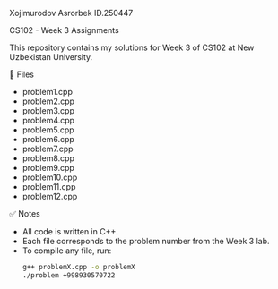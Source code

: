 Xojimurodov Asrorbek ID.250447

CS102 - Week 3 Assignments

This repository contains my solutions for Week 3 of CS102 at New Uzbekistan University.

 📂 Files
- problem1.cpp
- problem2.cpp
- problem3.cpp
- problem4.cpp
- problem5.cpp
- problem6.cpp
- problem7.cpp
- problem8.cpp
- problem9.cpp
- problem10.cpp
- problem11.cpp
- problem12.cpp

✅ Notes
- All code is written in C++.  
- Each file corresponds to the problem number from the Week 3 lab.  
- To compile any file, run:  
  ```bash
  g++ problemX.cpp -o problemX
  ./problem +998930570722
  

